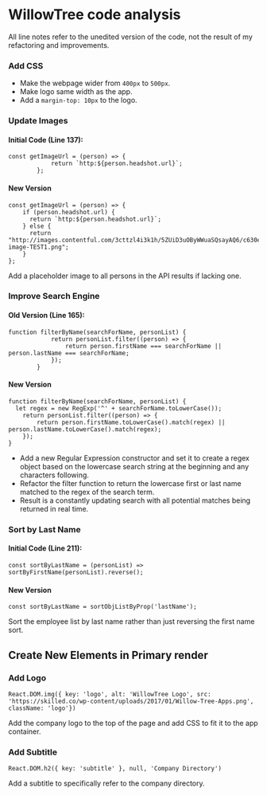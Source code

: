 # WillowTree code analysis

All line notes refer to the unedited version of the code, not the result of my refactoring and improvements.
### Add CSS
- Make the webpage wider from ```400px``` to ```500px```.
- Make logo same width as the app.
- Add a ```margin-top: 10px``` to the logo.

### Update Images
#### Initial Code (Line 137):
```
const getImageUrl = (person) => {
            return `http:${person.headshot.url}`;
        };
```
#### New Version
```
const getImageUrl = (person) => {
    if (person.headshot.url) {
      return `http:${person.headshot.url}`;
    } else {
      return "http://images.contentful.com/3cttzl4i3k1h/5ZUiD3uOByWWuaSQsayAQ6/c630e7f851d5adb1876c118dc4811aed/featured-image-TEST1.png";
    }
};
```
Add a placeholder image to all persons in the API results if lacking one.

### Improve Search Engine
#### Old Version (Line 165):
```
function filterByName(searchForName, personList) {
            return personList.filter((person) => {
                return person.firstName === searchForName || person.lastName === searchForName;
            });
        }
```
#### New Version
```
function filterByName(searchForName, personList) {
  let regex = new RegExp('^' + searchForName.toLowerCase());
    return personList.filter((person) => {
        return person.firstName.toLowerCase().match(regex) || person.lastName.toLowerCase().match(regex);
    });
}
```
- Add a new Regular Expression constructor and set it to create a regex object based on the lowercase search string at the beginning and any characters following.
- Refactor the filter function to return the lowercase first or last name matched to the regex of the search term.
- Result is a constantly updating search with all potential matches being returned in real time.


### Sort by Last Name
#### Initial Code (Line 211):
```
const sortByLastName = (personList) => sortByFirstName(personList).reverse();
```
#### New Version
```
const sortByLastName = sortObjListByProp('lastName');
```
Sort the employee list by last name rather than just reversing the first name sort.

## Create New Elements in Primary render
### Add Logo
```
React.DOM.img({ key: 'logo', alt: 'WillowTree Logo', src: 'https://skilled.co/wp-content/uploads/2017/01/Willow-Tree-Apps.png', className: 'logo'})
```
Add the company logo to the top of the page and add CSS to fit it to the app container.

### Add Subtitle
```
React.DOM.h2({ key: 'subtitle' }, null, 'Company Directory')
```
Add a subtitle to specifically refer to the company directory.

